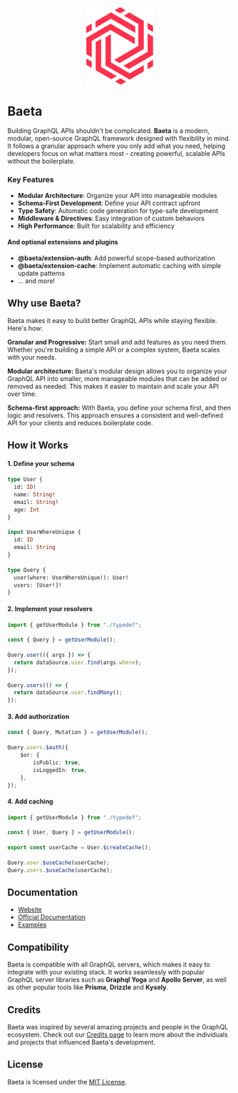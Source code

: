 <p align="center">
  <img src="./website/static/img/logo-baeta.svg" alt="Baeta Logo" width="150"/>
</p>

# Baeta

Building GraphQL APIs shouldn't be complicated. **Baeta** is a modern, modular, open-source GraphQL framework designed with flexibility in mind. It follows a granular approach where you only add what you need, helping developers focus on what matters most - creating powerful, scalable APIs without the boilerplate.

### Key Features

- **Modular Architecture**: Organize your API into manageable modules
- **Schema-First Development**: Define your API contract upfront
- **Type Safety**: Automatic code generation for type-safe development
- **Middleware & Directives**: Easy integration of custom behaviors
- **High Performance**: Built for scalability and efficiency

#### And optional extensions and plugins

- **@baeta/extension-auth**: Add powerful scope-based authorization
- **@baeta/extension-cache**: Implement automatic caching with simple update patterns
- ... and more!

## Why use Baeta?

Baeta makes it easy to build better GraphQL APIs while staying flexible. Here's how:

**Granular and Progressive:** Start small and add features as you need them. Whether you're building a simple API or a complex system, Baeta scales with your needs.

**Modular architecture:** Baeta's modular design allows you to organize your GraphQL API into smaller, more manageable modules that can be added or removed as needed. This makes it easier to maintain and scale your API over time.

**Schema-first approach:** With Baeta, you define your schema first, and then logic and resolvers. This approach ensures a consistent and well-defined API for your clients and reduces boilerplate code.

## How it Works

#### 1. Define your schema

```graphql
type User {
  id: ID!
  name: String!
  email: String!
  age: Int
}

input UserWhereUnique {
  id: ID
  email: String
}

type Query {
  user(where: UserWhereUnique!): User!
  users: [User!]!
}
```

#### 2. Implement your resolvers

```typescript
import { getUserModule } from "./typedef";

const { Query } = getUserModule();

Query.user(({ args }) => {
  return dataSource.user.find(args.where);
});

Query.users(() => {
  return dataSource.user.findMany();
});
```

#### 3. Add authorization
```typescript
const { Query, Mutation } = getUserModule();

Query.users.$auth({
    $or: {
        isPublic: true,
        isLoggedIn: true,
    },
});
```

#### 4. Add caching

```typescript
import { getUserModule } from "./typedef";

const { User, Query } = getUserModule();

export const userCache = User.$createCache();

Query.user.$useCache(userCache);
Query.users.$useCache(userCache);
```

## Documentation

- [Website](https://baeta.io)
- [Official Documentation](https://baeta.io/docs/intro/)
- [Examples](https://github.com/andreisergiu98/baeta/tree/main/examples)

## Compatibility

Baeta is compatible with all GraphQL servers, which makes it easy to integrate with your existing stack. It works seamlessly with popular GraphQL server libraries such as **Graphql Yoga** and **Apollo Server**, as well as other popular tools like **Prisma**, **Drizzle** and **Kysely**.

## Credits

Baeta was inspired by several amazing projects and people in the GraphQL ecosystem. Check out our [Credits page](https://baeta.io/docs/credits) to learn more about the individuals and projects that influenced Baeta's development.

## License

Baeta is licensed under the [MIT License](./LICENSE).

